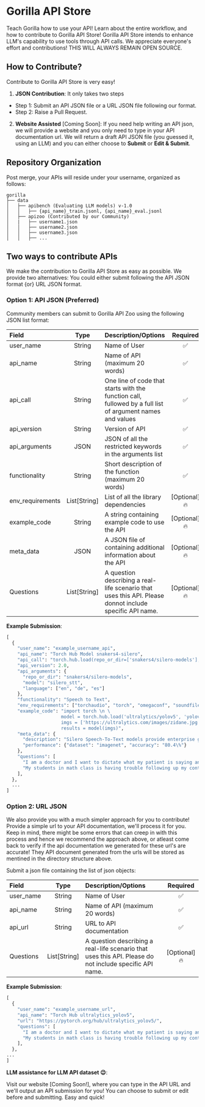 # Gorilla API Store 

Teach Gorilla how to use your API! Learn about the entire workflow, and how to contribute to Gorilla API Store! Gorilla API Store intends to enhance LLM's capability to use tools through API calls. We appreciate everyone's effort and contributions! THIS WILL ALWAYS REMAIN OPEN SOURCE.

## How to Contribute?

Contribute to Gorilla API Store is very easy! 

1. **JSON Contribution**: It only takes two steps

- Step 1: Submit an API JSON file or a URL JSON file following our format. 
- Step 2: Raise a Pull Request.

2. **Website Assisted** [Coming Soon]: If you need help writing an API json, we will provide a website and you only need to type in your API documentation url. We will return a draft API JSON file (you guessed it, using an LLM) and you can either choose to **Submit** or **Edit & Submit**. 

## Repository Organization
 
Post merge, your APIs will reside under your username, organized as follows: 

```
gorilla
├── data
│   ├── apibench (Evaluating LLM models) v-1.0
│   │   ├── {api_name}_train.jsonl, {api_name}_eval.jsonl
│   ├── apizoo (Contributed by our Community)
│   |   ├── username1.json
│   │   ├── username2.json
│   │   ├── username3.json
│   │   ├── ...
```

## Two ways to contribute APIs

We make the contribution to Gorilla API Store as easy as possible. We provide two alternatives: You could either submit following the API JSON format {or} URL JSON format. 

### Option 1: API JSON (Preferred)
 
Community members can submit to Gorilla API Zoo using the following JSON list format:

| Field      |  Type  | Description/Options     | Required |
| :---       | :----: |          :----         |   :---:   |
| user_name     | String       | Name of User   | ✅ |
| api_name      | String       | Name of API (maximum 20 words)   | ✅ |
| api_call | String | One line of code that starts with the function call, fullowed by a full list of argument names and values | ✅ |
| api_version | String | Version of API | ✅ |
| api_arguments | JSON | JSON of all the restricted keywords in the arguments list | ✅ |
| functionality | String | Short description of the function (maximum 20 words) | ✅ |
| env_requirements | List[String] | List of all the library dependencies | [Optional]:fire: |
| example_code | String | A string containing example code to use the API | [Optional]:fire: |
| meta_data | JSON | A JSON file of containing additional information about the API | [Optional]:fire: |
| Questions | List[String] | A question describing a real-life scenario that uses this API. Please donnot include specific API name. | [Optional]:fire: |

**Example Submission**:

```python
[ 
  {
    "user_name": "example_username_api",
    "api_name": "Torch Hub Model snakers4-silero",
    "api_call": "torch.hub.load(repo_or_dir=['snakers4/silero-models'], model=['silero_stt'], *args, source, trust_repo, force_reload, verbose, skip_validation, **kwargs)", 
    "api_version": 2.0, 
    "api_arguments": {
      "repo_or_dir": "snakers4/silero-models", 
      "model": "silero_stt", 
      "language": ["en", "de", "es"]
    },
    "functionality": "Speech to Text",
    "env_requirements": ["torchaudio", "torch", "omegaconf", "soundfile"],
    "example_code": "import torch \n \
                    model = torch.hub.load('ultralytics/yolov5', 'yolov5s', pretrained=True) \n \
                    imgs = ['https://ultralytics.com/images/zidane.jpg'] \n \
                    results = model(imgs)",
    "meta_data": {
      "description": "Silero Speech-To-Text models provide enterprise grade STT in a compact form-factor for several commonly spoken languages. The models are robust to a variety of dialects, codecs, domains, noises, and lower sampling rates. They consume a normalized audio in the form of samples and output frames with token probabilities. A decoder utility is provided for simplicity.", 
      "performance": {"dataset": "imagenet", "accuracy": "80.4\%"}
    },
    "questions": [
      "I am a doctor and I want to dictate what my patient is saying and put it into a text doc in my computer.",
      "My students in math class is having trouble following up my content. He needs an API to write down what I am saying for reviewing.",
    ],
  },
  ...
]
```

### Option 2: URL JSON

We also provide you with a much simpler approach for you to contribute! Provide a simple url to your API documentation, we'll process it for you. Keep in mind, there might be some errors that can creep in with this process and hence we recommend the approach above, or atleast come back to verify if the api documentation we generated for these url's are accurate! They API document generated from the urls will be stored as mentined in the directory structure above.

Submit a json file containing the list of json objects: 

| Field      |  Type  | Description/Options     | Required |
| :---       | :----: |          :----         |   :---:   |
| user_name     | String       | Name of User   | ✅ |
| api_name      | String       | Name of API (maximum 20 words)   | ✅ |
| api_url      | String       | URL to API documentation   | ✅ |
| Questions | List[String] | A question describing a real-life scenario that uses this API. Please do not include specific API name. | [Optional]:fire: |

**Example Submission**:

```python
[
  {
    "user_name": "example_username_url",
    "api_name": "Torch Hub ultralytics_yolov5",
    "url": "https://pytorch.org/hub/ultralytics_yolov5/",
    "questions": [
      "I am a doctor and I want to dictate what my patient is saying and put it into a text doc in my computer.",
      "My students in math class is having trouble following up my content. He needs an API to write down what I am saying for reviewing.",
    ],
  },
...
]
```

**LLM assistance for LLM API dataset :wink:**:

Visit our website [Coming Soon!], where you can type in the API URL and we'll output an API submission for you! You can choose to submit or edit before and submitting. Easy and quick!
